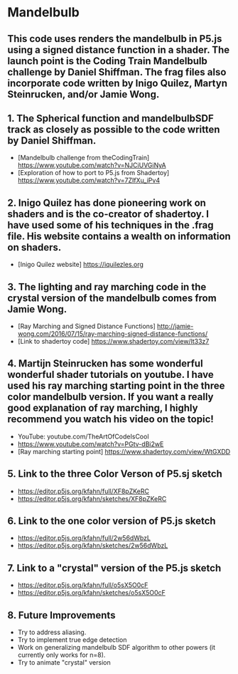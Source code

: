 # Mandelbulb

## This code uses renders the mandelbulb in P5.js using a signed distance function in a shader.  The launch point is the Coding Train Mandelbulb challenge by Daniel Shiffman.  The frag files also incorporate code written by Inigo Quilez, Martyn Steinrucken, and/or  Jamie Wong.

## 1.  The Spherical function and mandelbulbSDF track as closely as possible to the code written by Daniel Shiffman. 

- [Mandelbulb challenge from theCodingTrain]  https://www.youtube.com/watch?v=NJCiUVGiNyA
- [Exploration of how to port to P5.js from Shadertoy] https://www.youtube.com/watch?v=7ZIfXu_iPv4

## 2.  Inigo Quilez has done pioneering work on shaders and is the co-creator of shadertoy.  I have used some of his techniques in the .frag file.  His website contains a wealth on information on shaders.
- [Inigo Quilez website] https://iquilezles.org

## 3.  The lighting and ray marching code in the crystal version of the mandelbulb comes from Jamie Wong.
- [Ray Marching and Signed Distance Functions] http://jamie-wong.com/2016/07/15/ray-marching-signed-distance-functions/
- [Link to shadertoy code] https://www.shadertoy.com/view/lt33z7

## 4.  Martijn Steinrucken has some wonderful wonderful shader tutorials on youtube.  I have used his ray marching starting point in the three color mandelbulb version.  If you want a really good explanation of ray marching, I highly recommend you watch his video on the topic!

- YouTube: youtube.com/TheArtOfCodeIsCool
- https://www.youtube.com/watch?v=PGtv-dBi2wE
- [Ray marching starting point] https://www.shadertoy.com/view/WtGXDD

## 5.  Link to the three Color Verson of P5.sj sketch

- https://editor.p5js.org/kfahn/full/XF8pZKeRC
- https://editor.p5js.org/kfahn/sketches/XF8pZKeRC

## 6.  Link to the one color version of P5.js sketch

- https://editor.p5js.org/kfahn/full/2w56dWbzL
- https://editor.p5js.org/kfahn/sketches/2w56dWbzL

## 7.  Link to a "crystal" version of the P5.js sketch

- https://editor.p5js.org/kfahn/full/o5sX5O0cF
- https://editor.p5js.org/kfahn/sketches/o5sX5O0cF

## 8.   Future Improvements

- Try to address aliasing.
- Try to implement true edge detection
- Work on generalizing mandelbulb SDF algorithm to other powers (it currently only works for n=8).
- Try to animate "crystal" version